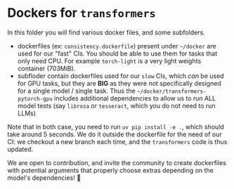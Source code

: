 # Dockers for `transformers`

In this folder you will find various docker files, and some subfolders. 
- dockerfiles (ex: `consistency.dockerfile`) present under `~/docker` are used for our "fast" CIs. You should be able to use them for tasks that only need CPU. For example `torch-light` is a very light weights container (703MiB). 
- subfloder contain dockerfiles used for our `slow` CIs, which *can* be used for GPU tasks, but they are **BIG** as they were not specifically designed for a single model / single task. Thus the `~/docker/transformers-pytorch-gpu` includes additional dependencies to allow us to run ALL model tests (say `librosa` or `tesseract`, which you do not need to run LLMs)

Note that in both case, you need to run `uv pip install -e .`, which should take around 5 seconds. We do it outside the dockerfile for the need of our CI: we checkout a new branch each time, and the `transformers` code is thus updated. 

We are open to contribution, and invite the community to create dockerfiles with potential arguments that properly choose extras depending on the model's dependencies! :hugs: 